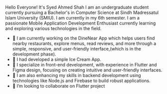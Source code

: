 Hello Everyone! It's Syed Ahmed Shah
I am an undergraduate student currently pursuing a Bachelor's in Computer Science at Sindh Madressatul Islam University (SMIU). I am currently in my 6th semester. I am a passionate Mobile Application Development Enthusiast currently learning and exploring various technologies in the field.

- 🍔 I am currently working on the DineNear App which helps users find nearby restaurants, explore menus, read reviews, and more through a simple, responsive, and user-friendly interface,(which is in the development phase).
- 🍧 I had developed a simple Ice Cream App.
- 🌱 I specialize in front-end development, with experience in Flutter and Figma design, focusing on creating intuitive and user-friendly interfaces.
- 🚀 I am also enhancing my skills in backend development using technologies like Node.js and Firebase to build robust applications.
- 💞️ I’m looking to collaborate on Flutter project

